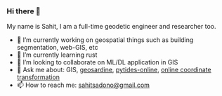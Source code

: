 ### Hi there 👋

My name is Sahit, I am a full-time geodetic engineer and researcher too.

- 🔭 I’m currently working on geospatial things such as building segmentation, web-GIS, etc
- 🌱 I’m currently learning rust
- 👯 I’m looking to collaborate on ML/DL application in GIS
- 💬 Ask me about: GIS, [geosardine](https://github.com/sahitono/sahitono), [pytides-online](https://pytides.herokuapp.com), [online coordinate transformation](http://sahitono.space/transformation)
- 📫 How to reach me: sahitsadono@gmail.com
